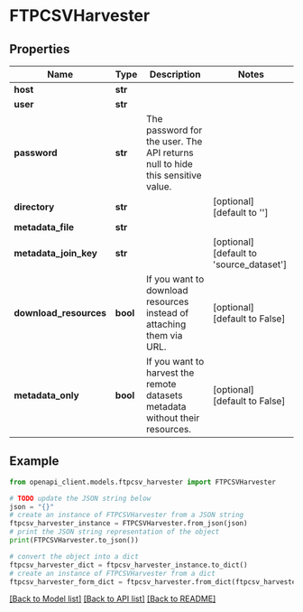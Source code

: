# FTPCSVHarvester


## Properties

Name | Type | Description | Notes
------------ | ------------- | ------------- | -------------
**host** | **str** |  | 
**user** | **str** |  | 
**password** | **str** | The password for the user. The API returns null to hide this sensitive value. | 
**directory** | **str** |  | [optional] [default to '']
**metadata_file** | **str** |  | 
**metadata_join_key** | **str** |  | [optional] [default to 'source_dataset']
**download_resources** | **bool** | If you want to download resources instead of attaching them via URL. | [optional] [default to False]
**metadata_only** | **bool** | If you want to harvest the remote datasets metadata without their resources. | [optional] [default to False]

## Example

```python
from openapi_client.models.ftpcsv_harvester import FTPCSVHarvester

# TODO update the JSON string below
json = "{}"
# create an instance of FTPCSVHarvester from a JSON string
ftpcsv_harvester_instance = FTPCSVHarvester.from_json(json)
# print the JSON string representation of the object
print(FTPCSVHarvester.to_json())

# convert the object into a dict
ftpcsv_harvester_dict = ftpcsv_harvester_instance.to_dict()
# create an instance of FTPCSVHarvester from a dict
ftpcsv_harvester_form_dict = ftpcsv_harvester.from_dict(ftpcsv_harvester_dict)
```
[[Back to Model list]](../README.md#documentation-for-models) [[Back to API list]](../README.md#documentation-for-api-endpoints) [[Back to README]](../README.md)


